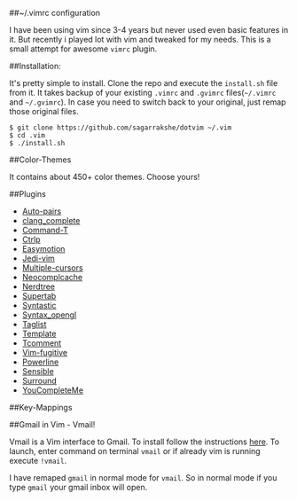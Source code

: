 ##~/.vimrc configuration

I have been using vim since 3-4 years but never used even basic features in it. But recently i played lot with vim and tweaked for my needs. This is a small attempt for awesome `vimrc` plugin. 

##Installation:

It's pretty simple to install. Clone the repo and execute the `install.sh` file from it. It takes backup of your existing `.vimrc` and `.gvimrc` files(`~/.vimrc` and `~/.gvimrc`). In case you need to switch back to your original, just remap those original files.
    
    $ git clone https://github.com/sagarrakshe/dotvim ~/.vim
    $ cd .vim
    $ ./install.sh

##Color-Themes

It contains about 450+ color themes. Choose yours!

##Plugins

* [Auto-pairs](https://github.com/jiangmiao/auto-pairs)
* [clang_complete](https://github.com/Rip-Rip/clang_complete)
* [Command-T](https://github.com/wincent/Command-T)
* [Ctrlp](https://github.com/kien/ctrlp.vim)
* [Easymotion](https://github.com/Lokaltog/vim-easymotion)
* [Jedi-vim](https://github.com/davidhalter/jedi-vim)
* [Multiple-cursors](https://github.com/terryma/vim-multiple-cursors)
* [Neocomplcache](https://github.com/Shougo/neocomplcache.vim)
* [Nerdtree](https://github.com/scrooloose/nerdtree)
* [Supertab](https://github.com/ervandew/supertab)
* [Syntastic](https://github.com/scrooloose/syntastic)
* [Syntax_opengl](http://vim.sourceforge.net/scripts/script.php?script_id=752)
* [Taglist](http://www.vim.org/scripts/script.php?script_id=273)
* [Template](https://github.com/aperezdc/vim-template)
* [Tcomment](https://github.com/vim-scripts/tComment)
* [Vim-fugitive](https://github.com/tpope/vim-fugitive)
* [Powerline](https://github.com/Lokaltog/vim-powerline)
* [Sensible](https://github.com/tpope/vim-sensible)
* [Surround](https://github.com/tpope/vim-surround)
* [YouCompleteMe](https://github.com/Valloric/YouCompleteMe)

##Key-Mappings

##Gmail in Vim - Vmail!

Vmail is a Vim interface to Gmail. To install follow the instructions [here](http://danielchoi.com/software/vmail.html).
To launch, enter command on terminal `vmail` or if already vim is running execute `!vmail`.

I have remaped `gmail` in normal mode for `vmail`. So in normal mode if you type `gmail` your gmail inbox will open.
